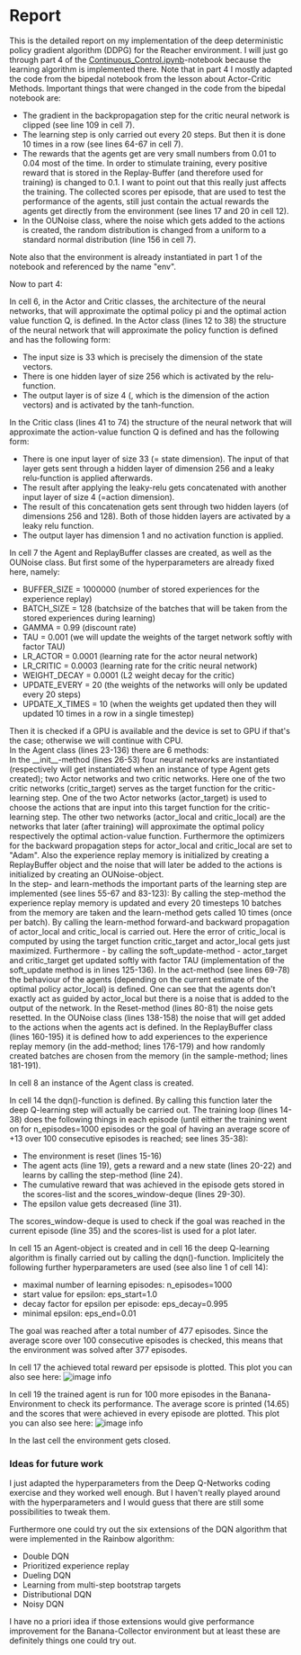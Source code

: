 # Report

This is the detailed report on my implementation of the deep deterministic policy gradient algorithm (DDPG) for the Reacher environment. I will just go through part 4 of the [Continuous_Control.ipynb](Continuous_Control.ipynb)-notebook because the learning algorithm is implemented there. Note that in part 4 I mostly adapted the code from the bipedal notebook from the lesson about Actor-Critic Methods. Important things that were changed in the code from the bipedal notebook are:

* The gradient in the backpropagation step for the critic neural network is clipped (see line 109 in cell 7).
* The learning step is only carried out every 20 steps. But then it is done 10 times in a row (see lines 64-67 in cell 7).
* The rewards that the agents get are very small numbers from 0.01 to 0.04 most of the time. In order to stimulate training, every positive reward that is stored in the Replay-Buffer (and therefore used for training) is changed to 0.1. I want to point out that this really just affects the training. The collected scores per episode, that are used to test the performance of the agents, still just contain the actual rewards the agents get directly from the environment (see lines 17 and 20 in cell 12).
* In the OUNoise class, where the noise which gets added to the actions is created, the random distribution is changed from a uniform to a standard normal distribution (line 156 in cell 7).

Note also that the environment is already instantiated in part 1 of the notebook and referenced by the name "env".

Now to part 4:


In cell 6, in the Actor and Critic classes, the architecture of the neural networks, that will approximate the optimal policy pi and the optimal action value function Q, is defined. In the Actor class (lines 12 to 38) the structure of the neural network that will approximate the policy function is defined and has the following form:

* The input size is 33 which is precisely the dimension of the state vectors.
* There is one hidden layer of size 256 which is activated by the relu-function.
* The output layer is of size 4 (, which is the dimension of the action vectors) and is activated by the tanh-function.

In the Critic class (lines 41 to 74) the structure of the neural network that will approximate the action-value function Q is defined and has the following form:

* There is one input layer of size 33 (= state dimension). The input of that layer gets sent through a hidden layer of dimension 256 and a leaky relu-function is applied afterwards.
* The result after applying the leaky-relu gets concatenated with another input layer of size 4 (=action dimension).
* The result of this concatenation gets sent through two hidden layers (of dimensions 256 and 128). Both of those hidden layers are activated by a leaky relu function.
* The output layer has dimension 1 and no activation function is applied.



In cell 7 the Agent and ReplayBuffer classes are created, as well as the OUNoise class. But first some of the hyperparameters are already fixed here, namely:

* BUFFER_SIZE = 1000000   (number of stored experiences for the experience replay)
* BATCH_SIZE = 128        (batchsize of the batches that will be taken from the stored experiences during learning)
* GAMMA = 0.99            (discount rate)
* TAU = 0.001             (we will update the weights of the target network softly with factor TAU)
* LR_ACTOR = 0.0001       (learning rate for the actor neural network)
* LR_CRITIC = 0.0003      (learning rate for the critic neural network)
* WEIGHT_DECAY = 0.0001   (L2 weight decay for the critic)
* UPDATE_EVERY = 20       (the weights of the networks will only be updated every 20 steps)
* UPDATE_X_TIMES = 10     (when the weights get updated then they will updated 10 times in a row in a single timestep)

Then it is checked if a GPU is available and the device is set to GPU if that's the case; otherwise we will continue with CPU.  
In the Agent class (lines 23-136) there are 6 methods:  
In the \_\_init\_\_-method (lines 26-53) four neural networks are instantiated (respectively will get instantiated when an instance of type Agent gets created); two Actor networks and two critic networks. Here one of the two critic networks (critic\_target) serves as the target function for the critic-learning step. One of the two Actor networks (actor\_target) is used to choose the actions that are input into this target function for the critic-learning step. The other two networks (actor\_local and critic\_local) are the networks that later (after training) will approximate the optimal policy respectively the optimal action-value function. Furthermore the optimizers for the backward propagation steps for actor\_local and critic\_local are set to "Adam". Also the experience replay memory is initialized by creating a ReplayBuffer object and the noise that will later be added to the actions is initialized by creating an OUNoise-object.  
In the step- and learn-methods the important parts of the learning step are implemented (see lines 55-67 and 83-123): By calling the step-method the experience replay memory is updated and every 20 timesteps 10 batches from the memory are taken and the learn-method gets called 10 times (once per batch). By calling the learn-method forward-and backward propagation of actor\_local and critic\_local is carried out. Here the error of critic\_local is computed by using the target function critic\_target and actor\_local gets just maximized. Furthermore - by calling the soft\_update-method - actor\_target and critic\_target get updated softly with factor TAU (implementation of the soft\_update method is in lines 125-136). 
In the act-method (see lines 69-78) the behaviour of the agents (depending on the current estimate of the optimal policy actor\_local) is defined. One can see that the agents don't exactly act as guided by actor\_local but there is a noise that is added to the output of the network. 
In the Reset-method (lines 80-81) the noise gets resetted.
In the OUNoise class (lines 138-158) the noise that will get added to the actions when the agents act is defined.
In the ReplayBuffer class (lines 160-195) it is defined how to add experiences to the experience replay memory (in the add-method; lines 176-179) and how randomly created batches are chosen from the memory (in the sample-method; lines 181-191).


In cell 8 an instance of the Agent class is created.


In cell 14 the dqn()-function is defined. By calling this function later the deep Q-learning step will actually be carried out. The training loop (lines 14-38) does the following things in each episode (until either the training went on for n_episodes=1000 episodes or the goal of having an average score of +13 over 100 consecutive episodes is reached; see lines 35-38):
* The environment is reset (lines 15-16)
* The agent acts (line 19), gets a reward and a new state (lines 20-22) and learns by calling the step-method (line 24).
* The cumulative reward that was achieved in the episode gets stored in the scores-list and the scores_window-deque (lines 29-30).
* The epsilon value gets decreased (line 31).

The scores_window-deque is used to check if the goal was reached in the current episode (line 35) and the scores-list is used for a plot later.


In cell 15 an Agent-object is created and in cell 16 the deep Q-learning algorithm is finally carried out by calling the dqn()-function. Implicitely the following further hyperparameters are used (see also line 1 of cell 14):
* maximal number of learning episodes: n_episodes=1000
* start value for epsilon: eps_start=1.0
* decay factor for epsilon per episode: eps_decay=0.995
* minimal epsilon: eps_end=0.01

The goal was reached after a total number of 477 episodes. Since the average score over 100 consecutive episodes is checked, this means that the environment was solved after 377 episodes.

In cell 17 the achieved total reward per epsisode is plotted. This plot you can also see here:
![image info](./Pictures/training.png)

In cell 19 the trained agent is run for 100 more episodes in the Banana-Environment to check its performance. The average score is printed (14.65) and the scores that were achieved in every episode are plotted. This plot you can also see here:
![image info](./Pictures/test.png)

In the last cell the environment gets closed.

### Ideas for future work

I just adapted the hyperparameters from the Deep Q-Networks coding exercise and they worked well enough. But I haven't really played around with the hyperparameters and I would guess that there are still some possibilities to tweak them.

Furthermore one could try out the six extensions of the DQN algorithm that were implemented in the Rainbow algorithm:
* Double DQN
* Prioritized experience replay 
* Dueling DQN 
* Learning from multi-step bootstrap targets
* Distributional DQN
* Noisy DQN

I have no a priori idea if those extensions would give performance improvement for the Banana-Collector environment but at least these are definitely things one could try out.
